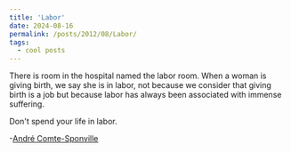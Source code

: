 ```yaml
---
title: 'Labor'
date: 2024-08-16
permalink: /posts/2012/08/Labor/
tags:
  - cool posts
---
```


There is room in the hospital named the labor room. When a woman is giving birth, we say she is in labor, not because we consider that giving birth is a job but because labor has always been associated with immense suffering. 

Don't spend your life in labor.

-[André Comte-Sponville](https://youtu.be/d7u9DbLAa0k?t=843)

